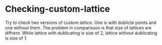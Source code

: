 # Checking-custom-lattice
Try to check two versions of custom lattice.
One is with dublicte points and one without them. The problem in comparisson is that size of lattices are diffrent. While lattice with dublicating is size of 2, lattice without dublicating is size of 1.

